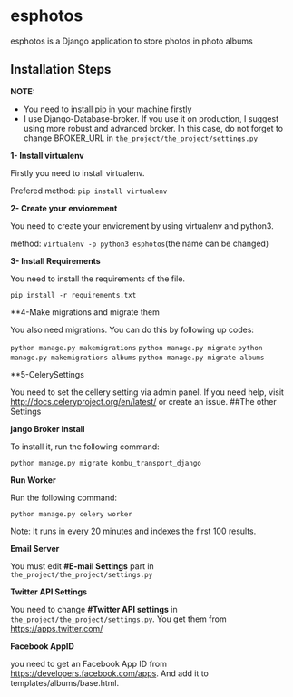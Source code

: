 # esphotos

esphotos is a Django application to store photos in photo albums

## Installation Steps
**NOTE:**

* You need to install pip in your machine firstly
* I use Django-Database-broker. If you use it on production, I suggest using more robust and advanced broker. In this case, do not forget to change BROKER_URL in `the_project/the_project/settings.py`

**1- Install virtualenv**

Firstly you need to install virtualenv.

Prefered method:
`pip install virtualenv`

**2- Create your enviorement**

You need to create your enviorement by using virtualenv and python3. 

method:
`virtualenv -p python3 esphotos`(the name can be changed)

**3- Install Requirements**

You need to install the requirements of the file.

`pip install -r requirements.txt`

**4-Make migrations and migrate them

You also need migrations. You can do this by following up codes:

`python manage.py makemigrations`
`python manage.py migrate`
`python manage.py makemigrations albums`
`python manage.py migrate albums`

**5-CelerySettings

You need to set the cellery setting via admin panel. If you need help, visit http://docs.celeryproject.org/en/latest/ or create an issue.
##The other Settings

**jango Broker Install**

To install it, run the following command:

`python manage.py migrate kombu_transport_django`

**Run Worker**

Run the following command:

`python manage.py celery worker`

Note: It runs in every 20 minutes and indexes the first 100 results.

**Email Server**

You must edit **\#E-mail Settings** part in `the_project/the_project/settings.py`

**Twitter API Settings**

You need to change **\#Twitter API settings** in  `the_project/the_project/settings.py`. You get them from https://apps.twitter.com/

**Facebook AppID**

you need to get an Facebook App  ID from https://developers.facebook.com/apps. And add it to templates/albums/base.html.
